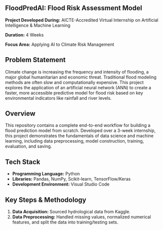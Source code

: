 ## FloodPredAI: Flood Risk Assessment Model

**Project Developed During:** AICTE-Accredited Virtual Internship on Artificial Intelligence & Machine Learning

**Duration:** 4 Weeks

**Focus Area:** Applying AI to Climate Risk Management

## Problem Statement
Climate change is increasing the frequency and intensity of flooding, a major global humanitarian and economic threat.
Traditional flood modeling methods are often slow and computationally expensive. 
This project explores the application of an artificial neural network (ANN) to create a faster,
more accessible predictive model for flood risk based on key environmental indicators like rainfall and river levels.

## Overview
This repository contains a complete end-to-end workflow for building a flood prediction model from scratch. Developed over a 3-week internship, this project demonstrates the fundamentals of data science and machine learning, including data preprocessing, model construction, training, evaluation, and saving.

## Tech Stack
*   **Programming Language:** Python
*   **Libraries:** Pandas, NumPy, Scikit-learn, TensorFlow/Keras
*   **Development Environment:** Visual Studio Code

## Key Steps & Methodology
1.  **Data Acquisition:** Sourced hydrological data from Kaggle.
2.  **Data Preprocessing:** Handled missing values, normalized numerical features, and split the data into training/testing sets.






